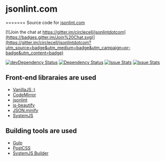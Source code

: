 # jsonlint.com
=======
Source code for [jsonlint.com](http://jsonlint.com)

[![Join the chat at https://gitter.im/circlecell/jsonlintdotcom](https://badges.gitter.im/Join%20Chat.svg)](https://gitter.im/circlecell/jsonlintdotcom?utm_source=badge&utm_medium=badge&utm_campaign=pr-badge&utm_content=badge)

[![devDependency Status](https://img.shields.io/david/dev/circlecell/jsonlintdotcom.svg)](https://david-dm.org/circlecell/jsonlintdotcom#info=devDependencies)
[![Dependency Status](https://img.shields.io/david/circlecell/jsonlintdotcom.svg)](https://david-dm.org/circlecell/jsonlintdotcom)
[![Issue Stats](http://issuestats.com/github/circlecell/jsonlintdotcom/badge/pr)](http://issuestats.com/github/circlecell/jsonlintdotcom)
[![Issue Stats](http://issuestats.com/github/circlecell/jsonlintdotcom/badge/issue)](http://issuestats.com/github/circlecell/jsonlintdotcom)

## Front-end libraraies are used
- [VanillaJS :)](http://vanilla-js.com/)
- [CodeMirror](https://www.npmjs.com/package/codemirror)
- [jsonlint](https://www.npmjs.com/package/jsonlint)
- [js-beautify](https://www.npmjs.com/package/js-beautify)
- [JSON.minify](https://github.com/getify/JSON.minify/tree/javascript)
- [SystemJS](https://github.com/systemjs/systemjs)

## Building tools are used
- [Gulp](http://gulpjs.com/)
- [PostCSS](https://github.com/postcss/postcss)
- [SystemJS Builder](https://github.com/systemjs/builder)
